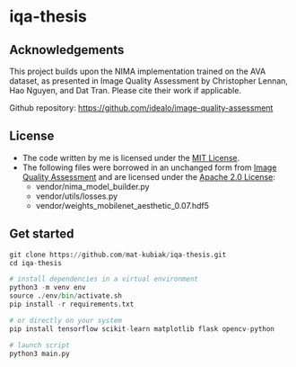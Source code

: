 # iqa-thesis

## Acknowledgements

This project builds upon the NIMA implementation trained on the AVA dataset, as presented in Image Quality Assessment by Christopher Lennan, Hao Nguyen, and Dat Tran.
Please cite their work if applicable.

Github repository: https://github.com/idealo/image-quality-assessment

## License

- The code written by me is licensed under the [MIT License](licenses/LICENSE).
- The following files were borrowed in an unchanged form from [Image Quality Assessment](https://github.com/idealo/image-quality-assessment) and are licensed under the [Apache 2.0 License](licenses/LICENSE-APACHE):
  - vendor/nima_model_builder.py
  - vendor/utils/losses.py
  - vendor/weights_mobilenet_aesthetic_0.07.hdf5

## Get started

```py
git clone https://github.com/mat-kubiak/iqa-thesis.git
cd iqa-thesis

# install dependencies in a virtual environment
python3 -m venv env
source ./env/bin/activate.sh
pip install -r requirements.txt

# or directly on your system
pip install tensorflow scikit-learn matplotlib flask opencv-python

# launch script
python3 main.py
```